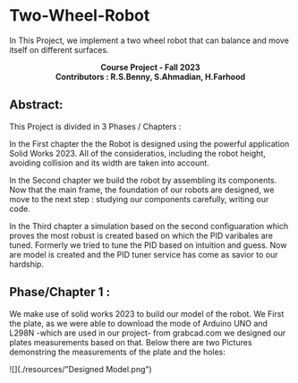 # Two-Wheel-Robot
In This Project, we implement a two wheel robot that can balance and move itself on different surfaces.
<p  align="center"> <b> Course Project - Fall 2023  <br> Contributors : R.S.Benny, S.Ahmadian, H.Farhood </b>
</p>

## Abstract:
This Project is divided in 3 Phases / Chapters :

In the First chapter the the Robot is designed using the powerful application Solid Works 2023. All of the consideratios, including the robot height, avoiding collision and its width are taken into account.

In the Second chapter we build the robot by assembling its components. Now that the main frame, the foundation of our robots are designed, we move to the next step : studying our components carefully, writing our code.

In the Third chapter a simulation based on the second configuaration which proves the most robust is created based on which the PID varibales are tuned. Formerly we tried to tune the PID based on intuition and guess. Now are model is created and the PID tuner service has come as savior to our hardship.

## Phase/Chapter 1 :
We make use of solid works 2023 to build our model of the robot. We First the plate, as we were able to download the mode of Arduino UNO and L298N -which are used in our project- from grabcad.com we designed our plates measurements based on that. Below there are two Pictures demonstring the measurements of the plate and the holes:

![](./resources/"Designed Model.png")